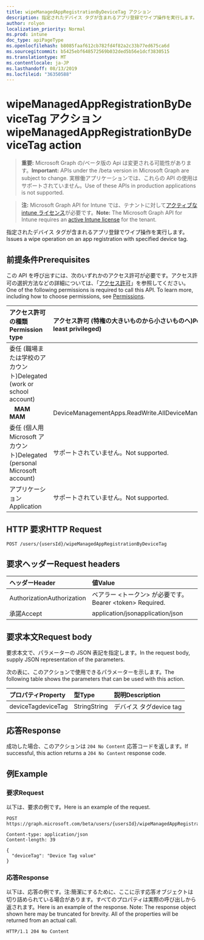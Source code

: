 ```yaml
---
title: wipeManagedAppRegistrationByDeviceTag アクション
description: 指定されたデバイス タグが含まれるアプリ登録でワイプ操作を実行します。
author: rolyon
localization_priority: Normal
ms.prod: intune
doc_type: apiPageType
ms.openlocfilehash: b8085faaf612cb782fd4f82a2c33b77ed675ca6d
ms.sourcegitcommit: b5425ebf648572569b032ded5b56e1dcf3830515
ms.translationtype: MT
ms.contentlocale: ja-JP
ms.lasthandoff: 08/13/2019
ms.locfileid: "36350588"
---
```

# <a name="wipemanagedappregistrationbydevicetag-action"></a><span data-ttu-id="03e8e-103">wipeManagedAppRegistrationByDeviceTag アクション</span><span class="sxs-lookup"><span data-stu-id="03e8e-103">wipeManagedAppRegistrationByDeviceTag action</span></span>

> <span data-ttu-id="03e8e-104">**重要:** Microsoft Graph の/ベータ版の Api は変更される可能性があります。</span><span class="sxs-lookup"><span data-stu-id="03e8e-104">**Important:** APIs under the /beta version in Microsoft Graph are subject to change.</span></span> <span data-ttu-id="03e8e-105">実稼働アプリケーションでは、これらの API の使用はサポートされていません。</span><span class="sxs-lookup"><span data-stu-id="03e8e-105">Use of these APIs in production applications is not supported.</span></span>

> <span data-ttu-id="03e8e-106">**注:** Microsoft Graph API for Intune では、テナントに対して[アクティブな intune ライセンス](https://go.microsoft.com/fwlink/?linkid=839381)が必要です。</span><span class="sxs-lookup"><span data-stu-id="03e8e-106">**Note:** The Microsoft Graph API for Intune requires an [active Intune license](https://go.microsoft.com/fwlink/?linkid=839381) for the tenant.</span></span>

<span data-ttu-id="03e8e-107">指定されたデバイス タグが含まれるアプリ登録でワイプ操作を実行します。</span><span class="sxs-lookup"><span data-stu-id="03e8e-107">Issues a wipe operation on an app registration with specified device tag.</span></span>

## <a name="prerequisites"></a><span data-ttu-id="03e8e-108">前提条件</span><span class="sxs-lookup"><span data-stu-id="03e8e-108">Prerequisites</span></span>

<span data-ttu-id="03e8e-p102">この API を呼び出すには、次のいずれかのアクセス許可が必要です。アクセス許可の選択方法などの詳細については、「[アクセス許可](/graph/permissions-reference)」を参照してください。</span><span class="sxs-lookup"><span data-stu-id="03e8e-p102">One of the following permissions is required to call this API. To learn more, including how to choose permissions, see [Permissions](/graph/permissions-reference).</span></span>

|<span data-ttu-id="03e8e-111">アクセス許可の種類</span><span class="sxs-lookup"><span data-stu-id="03e8e-111">Permission type</span></span>|<span data-ttu-id="03e8e-112">アクセス許可 (特権の大きいものから小さいものへ)</span><span class="sxs-lookup"><span data-stu-id="03e8e-112">Permissions (from most to least privileged)</span></span>|
|:---|:---|
|<span data-ttu-id="03e8e-113">委任 (職場または学校のアカウント)</span><span class="sxs-lookup"><span data-stu-id="03e8e-113">Delegated (work or school account)</span></span>||
| <span data-ttu-id="03e8e-114">&nbsp;&nbsp; **MAM**</span><span class="sxs-lookup"><span data-stu-id="03e8e-114">&nbsp; &nbsp; **MAM**</span></span> | <span data-ttu-id="03e8e-115">DeviceManagementApps.ReadWrite.All</span><span class="sxs-lookup"><span data-stu-id="03e8e-115">DeviceManagementApps.ReadWrite.All</span></span>|
|<span data-ttu-id="03e8e-116">委任 (個人用 Microsoft アカウント)</span><span class="sxs-lookup"><span data-stu-id="03e8e-116">Delegated (personal Microsoft account)</span></span>|<span data-ttu-id="03e8e-117">サポートされていません。</span><span class="sxs-lookup"><span data-stu-id="03e8e-117">Not supported.</span></span>|
|<span data-ttu-id="03e8e-118">アプリケーション</span><span class="sxs-lookup"><span data-stu-id="03e8e-118">Application</span></span>|<span data-ttu-id="03e8e-119">サポートされていません。</span><span class="sxs-lookup"><span data-stu-id="03e8e-119">Not supported.</span></span>|

## <a name="http-request"></a><span data-ttu-id="03e8e-120">HTTP 要求</span><span class="sxs-lookup"><span data-stu-id="03e8e-120">HTTP Request</span></span>
<!-- {
  "blockType": "ignored"
}
-->
``` http
POST /users/{usersId}/wipeManagedAppRegistrationByDeviceTag
```

## <a name="request-headers"></a><span data-ttu-id="03e8e-121">要求ヘッダー</span><span class="sxs-lookup"><span data-stu-id="03e8e-121">Request headers</span></span>

|<span data-ttu-id="03e8e-122">ヘッダー</span><span class="sxs-lookup"><span data-stu-id="03e8e-122">Header</span></span>|<span data-ttu-id="03e8e-123">値</span><span class="sxs-lookup"><span data-stu-id="03e8e-123">Value</span></span>|
|:---|:---|
|<span data-ttu-id="03e8e-124">Authorization</span><span class="sxs-lookup"><span data-stu-id="03e8e-124">Authorization</span></span>|<span data-ttu-id="03e8e-125">ベアラー &lt;トークン&gt; が必要です。</span><span class="sxs-lookup"><span data-stu-id="03e8e-125">Bearer &lt;token&gt; Required.</span></span>|
|<span data-ttu-id="03e8e-126">承諾</span><span class="sxs-lookup"><span data-stu-id="03e8e-126">Accept</span></span>|<span data-ttu-id="03e8e-127">application/json</span><span class="sxs-lookup"><span data-stu-id="03e8e-127">application/json</span></span>|

## <a name="request-body"></a><span data-ttu-id="03e8e-128">要求本文</span><span class="sxs-lookup"><span data-stu-id="03e8e-128">Request body</span></span>

<span data-ttu-id="03e8e-129">要求本文で、パラメーターの JSON 表記を指定します。</span><span class="sxs-lookup"><span data-stu-id="03e8e-129">In the request body, supply JSON representation of the parameters.</span></span>

<span data-ttu-id="03e8e-130">次の表に、このアクションで使用できるパラメーターを示します。</span><span class="sxs-lookup"><span data-stu-id="03e8e-130">The following table shows the parameters that can be used with this action.</span></span>

|<span data-ttu-id="03e8e-131">プロパティ</span><span class="sxs-lookup"><span data-stu-id="03e8e-131">Property</span></span>|<span data-ttu-id="03e8e-132">型</span><span class="sxs-lookup"><span data-stu-id="03e8e-132">Type</span></span>|<span data-ttu-id="03e8e-133">説明</span><span class="sxs-lookup"><span data-stu-id="03e8e-133">Description</span></span>|
|:---|:---|:---|
|<span data-ttu-id="03e8e-134">deviceTag</span><span class="sxs-lookup"><span data-stu-id="03e8e-134">deviceTag</span></span>|<span data-ttu-id="03e8e-135">String</span><span class="sxs-lookup"><span data-stu-id="03e8e-135">String</span></span>|<span data-ttu-id="03e8e-136">デバイス タグ</span><span class="sxs-lookup"><span data-stu-id="03e8e-136">device tag</span></span>|

## <a name="response"></a><span data-ttu-id="03e8e-137">応答</span><span class="sxs-lookup"><span data-stu-id="03e8e-137">Response</span></span>

<span data-ttu-id="03e8e-138">成功した場合、このアクションは `204 No Content` 応答コードを返します。</span><span class="sxs-lookup"><span data-stu-id="03e8e-138">If successful, this action returns a `204 No Content` response code.</span></span>

## <a name="example"></a><span data-ttu-id="03e8e-139">例</span><span class="sxs-lookup"><span data-stu-id="03e8e-139">Example</span></span>

### <a name="request"></a><span data-ttu-id="03e8e-140">要求</span><span class="sxs-lookup"><span data-stu-id="03e8e-140">Request</span></span>

<span data-ttu-id="03e8e-141">以下は、要求の例です。</span><span class="sxs-lookup"><span data-stu-id="03e8e-141">Here is an example of the request.</span></span>

``` http
POST https://graph.microsoft.com/beta/users/{usersId}/wipeManagedAppRegistrationByDeviceTag

Content-type: application/json
Content-length: 39

{
  "deviceTag": "Device Tag value"
}
```

### <a name="response"></a><span data-ttu-id="03e8e-142">応答</span><span class="sxs-lookup"><span data-stu-id="03e8e-142">Response</span></span>

<span data-ttu-id="03e8e-p103">以下は、応答の例です。注:簡潔にするために、ここに示す応答オブジェクトは切り詰められている場合があります。すべてのプロパティは実際の呼び出しから返されます。</span><span class="sxs-lookup"><span data-stu-id="03e8e-p103">Here is an example of the response. Note: The response object shown here may be truncated for brevity. All of the properties will be returned from an actual call.</span></span>

``` http
HTTP/1.1 204 No Content
```









